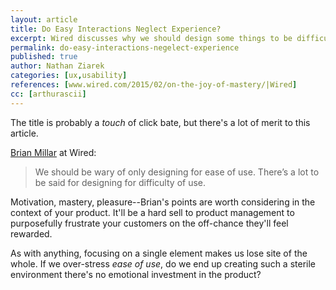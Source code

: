 ```yaml
---
layout: article
title: Do Easy Interactions Neglect Experience?
excerpt: Wired discusses why we should design some things to be difficult to use.
permalink: do-easy-interactions-negelect-experience
published: true
author: Nathan Ziarek
categories: [ux,usability]
references: [www.wired.com/2015/02/on-the-joy-of-mastery/|Wired]
cc: [arthurascii]
---
```


The title is probably a *touch* of click bate, but there's a lot of merit to this article.

[Brian Millar][Wired] at Wired:

> We should be wary of only designing for ease of use. There’s a lot to be said for designing for difficulty of use.

Motivation, mastery, pleasure--Brian's points are worth considering in the context of your product. It'll be a hard sell to product management to purposefully frustrate your customers on the off-chance they'll feel rewarded. 

As with anything, focusing on a single element makes us lose site of the whole. If we over-stress *ease of use*, do we end up creating such a sterile environment there's no emotional investment in the product?

[Wired]: http://www.wired.com/2015/02/on-the-joy-of-mastery/